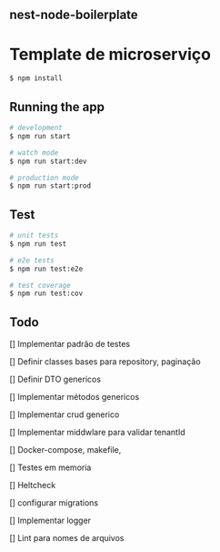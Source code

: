 ## nest-node-boilerplate

# Template de microserviço

```bash
$ npm install
```

## Running the app

```bash
# development
$ npm run start

# watch mode
$ npm run start:dev

# production mode
$ npm run start:prod
```

## Test

```bash
# unit tests
$ npm run test

# e2e tests
$ npm run test:e2e

# test coverage
$ npm run test:cov
```

## Todo

[] Implementar padrão de testes

[] Definir classes bases para repository, paginação

[] Definir DTO genericos

[] Implementar métodos genericos

[] Implementar crud generico

[] Implementar middwlare para validar tenantId

[] Docker-compose, makefile,

[] Testes em memoria

[] Heltcheck

[] configurar migrations

[] Implementar logger

[] Lint para nomes de arquivos
